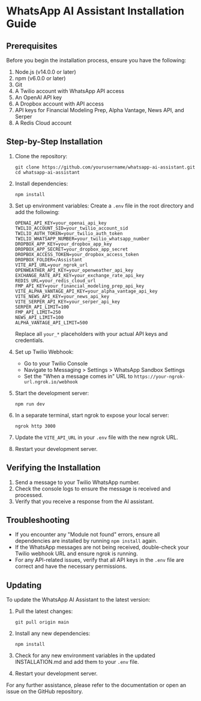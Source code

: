 # WhatsApp AI Assistant Installation Guide

## Prerequisites

Before you begin the installation process, ensure you have the following:

1. Node.js (v14.0.0 or later)
2. npm (v6.0.0 or later)
3. Git
4. A Twilio account with WhatsApp API access
5. An OpenAI API key
6. A Dropbox account with API access
7. API keys for Financial Modeling Prep, Alpha Vantage, News API, and Serper
8. A Redis Cloud account

## Step-by-Step Installation

1. Clone the repository:
   ```
   git clone https://github.com/yourusername/whatsapp-ai-assistant.git
   cd whatsapp-ai-assistant
   ```

2. Install dependencies:
   ```
   npm install
   ```

3. Set up environment variables:
   Create a `.env` file in the root directory and add the following:
   ```
   OPENAI_API_KEY=your_openai_api_key
   TWILIO_ACCOUNT_SID=your_twilio_account_sid
   TWILIO_AUTH_TOKEN=your_twilio_auth_token
   TWILIO_WHATSAPP_NUMBER=your_twilio_whatsapp_number
   DROPBOX_APP_KEY=your_dropbox_app_key
   DROPBOX_APP_SECRET=your_dropbox_app_secret
   DROPBOX_ACCESS_TOKEN=your_dropbox_access_token
   DROPBOX_FOLDER=/Assistant
   VITE_API_URL=your_ngrok_url
   OPENWEATHER_API_KEY=your_openweather_api_key
   EXCHANGE_RATE_API_KEY=your_exchange_rate_api_key
   REDIS_URL=your_redis_cloud_url
   FMP_API_KEY=your_financial_modeling_prep_api_key
   VITE_ALPHA_VANTAGE_API_KEY=your_alpha_vantage_api_key
   VITE_NEWS_API_KEY=your_news_api_key
   VITE_SERPER_API_KEY=your_serper_api_key
   SERPER_API_LIMIT=100
   FMP_API_LIMIT=250
   NEWS_API_LIMIT=100
   ALPHA_VANTAGE_API_LIMIT=500
   ```

   Replace all `your_*` placeholders with your actual API keys and credentials.

4. Set up Twilio Webhook:
   - Go to your Twilio Console
   - Navigate to Messaging > Settings > WhatsApp Sandbox Settings
   - Set the "When a message comes in" URL to `https://your-ngrok-url.ngrok.io/webhook`

5. Start the development server:
   ```
   npm run dev
   ```

6. In a separate terminal, start ngrok to expose your local server:
   ```
   ngrok http 3000
   ```

7. Update the `VITE_API_URL` in your `.env` file with the new ngrok URL.

8. Restart your development server.

## Verifying the Installation

1. Send a message to your Twilio WhatsApp number.
2. Check the console logs to ensure the message is received and processed.
3. Verify that you receive a response from the AI assistant.

## Troubleshooting

- If you encounter any "Module not found" errors, ensure all dependencies are installed by running `npm install` again.
- If the WhatsApp messages are not being received, double-check your Twilio webhook URL and ensure ngrok is running.
- For any API-related issues, verify that all API keys in the `.env` file are correct and have the necessary permissions.

## Updating

To update the WhatsApp AI Assistant to the latest version:

1. Pull the latest changes:
   ```
   git pull origin main
   ```

2. Install any new dependencies:
   ```
   npm install
   ```

3. Check for any new environment variables in the updated INSTALLATION.md and add them to your `.env` file.

4. Restart your development server.

For any further assistance, please refer to the documentation or open an issue on the GitHub repository.
